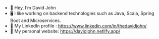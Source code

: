 - 👋 Hey, I’m David John
- 🖥️ I like working on backend technologies such as Java, Scala, Spring Boot and Microservices.
- 💼 My LinkedIn profile : https://www.linkedin.com/in/thedavidjohn/
- 👀 My personal website: https://davidjohn.netlify.app/
